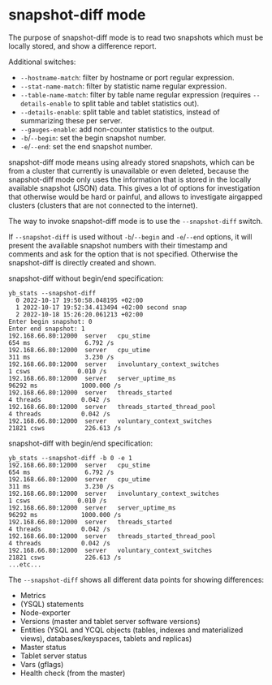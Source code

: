 # snapshot-diff mode
The purpose of snapshot-diff mode is to read two snapshots which must be locally stored, and show a difference report.

Additional switches:
- `--hostname-match`: filter by hostname or port regular expression.
- `--stat-name-match`: filter by statistic name regular expression.
- `--table-name-match`: filter by table name regular expression (requires `--details-enable` to split table and tablet statistics out).
- `--details-enable`: split table and tablet statistics, instead of summarizing these per server.
- `--gauges-enable`: add non-counter statistics to the output.
- `-b`/`--begin`: set the begin snapshot number.
- `-e`/`--end`: set the end snapshot number.

snapshot-diff mode means using already stored snapshots, which can be from a cluster that currently is unavailable or even deleted, 
because the snapshot-diff mode only uses the information that is stored in the locally available snapshot (JSON) data.
This gives a lot of options for investigation that otherwise would be hard or painful, and allows to investigate airgapped clusters (clusters that are not connected to the internet). 

The way to invoke snapshot-diff mode is to use the `--snapshot-diff` switch. 

If `--snapshot-diff` is used without `-b`/`--begin` <snapshot number> and `-e`/`--end` <snapshot number> options, it will present the available snapshot numbers with their timestamp and comments and ask for the option that is not specified. Otherwise the snapshot-diff is directly created and shown.

snapshot-diff without begin/end specification:
```shell
yb_stats --snapshot-diff
  0 2022-10-17 19:50:58.048195 +02:00
  1 2022-10-17 19:52:34.413494 +02:00 second snap
  2 2022-10-18 15:26:20.061213 +02:00
Enter begin snapshot: 0
Enter end snapshot: 1
192.168.66.80:12000  server   cpu_stime                                                                          654 ms               6.792 /s
192.168.66.80:12000  server   cpu_utime                                                                          311 ms               3.230 /s
192.168.66.80:12000  server   involuntary_context_switches                                                         1 csws             0.010 /s
192.168.66.80:12000  server   server_uptime_ms                                                                 96292 ms            1000.000 /s
192.168.66.80:12000  server   threads_started                                                                      4 threads           0.042 /s
192.168.66.80:12000  server   threads_started_thread_pool                                                          4 threads           0.042 /s
192.168.66.80:12000  server   voluntary_context_switches                                                       21821 csws           226.613 /s
```

snapshot-diff with begin/end specification:
```shell
yb_stats --snapshot-diff -b 0 -e 1
192.168.66.80:12000  server   cpu_stime                                                                          654 ms               6.792 /s
192.168.66.80:12000  server   cpu_utime                                                                          311 ms               3.230 /s
192.168.66.80:12000  server   involuntary_context_switches                                                         1 csws             0.010 /s
192.168.66.80:12000  server   server_uptime_ms                                                                 96292 ms            1000.000 /s
192.168.66.80:12000  server   threads_started                                                                      4 threads           0.042 /s
192.168.66.80:12000  server   threads_started_thread_pool                                                          4 threads           0.042 /s
192.168.66.80:12000  server   voluntary_context_switches                                                       21821 csws           226.613 /s
...etc...
```

The `--snapshot-diff` shows all different data points for showing differences:
- Metrics
- (YSQL) statements
- Node-exporter
- Versions (master and tablet server software versions)
- Entities (YSQL and YCQL objects (tables, indexes and materialized views), databases/keyspaces, tablets and replicas)
- Master status
- Tablet server status
- Vars (gflags)
- Health check (from the master)